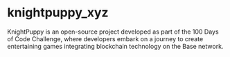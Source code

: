 # knightpuppy_xyz
KnightPuppy is an open-source project developed as part of the 100 Days of Code Challenge, where developers embark on a journey to create entertaining games integrating blockchain technology on the Base network.
